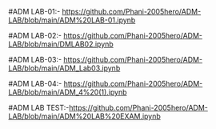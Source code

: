 #ADM LAB-01:- https://github.com/Phani-2005hero/ADM-LAB/blob/main/ADM%20LAB-01.ipynb

#ADM LAB-02:- https://github.com/Phani-2005hero/ADM-LAB/blob/main/DMLAB02.ipynb
 
#ADM LAB-03:- https://github.com/Phani-2005hero/ADM-LAB/blob/main/ADM_Lab03.ipynb

#ADM LAB-04:- https://github.com/Phani-2005hero/ADM-LAB/blob/main/ADM_4%20(1).ipynb

#ADM LAB TEST:-https://github.com/Phani-2005hero/ADM-LAB/blob/main/ADM%20LAB%20EXAM.ipynb
